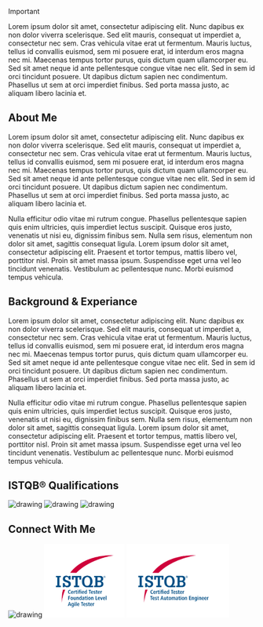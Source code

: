 <html lang="en">
  <head>
    <meta charset="utf-8">
    <meta name="viewport" content="width=device-width, initial-scale=1">
    <link href="https://cdn.jsdelivr.net/npm/bootstrap@5.3.3/dist/css/bootstrap.min.css" rel="stylesheet" integrity="sha384-QWTKZyjpPEjISv5WaRU9OFeRpok6YctnYmDr5pNlyT2bRjXh0JMhjY6hW+ALEwIH" crossorigin="anonymous">
  </head>
<body>

> [!IMPORTANT]  
> Lorem ipsum dolor sit amet, consectetur adipiscing elit. Nunc dapibus ex non dolor viverra scelerisque. Sed elit mauris, consequat ut imperdiet a, consectetur nec sem. Cras vehicula vitae erat ut fermentum. Mauris luctus, tellus id convallis euismod, sem mi posuere erat, id interdum eros magna nec mi. Maecenas tempus tortor purus, quis dictum quam ullamcorper eu. Sed sit amet neque id ante pellentesque congue vitae nec elit. Sed in sem id orci tincidunt posuere. Ut dapibus dictum sapien nec condimentum. Phasellus ut sem at orci imperdiet finibus. Sed porta massa justo, ac aliquam libero lacinia et.

## About Me
Lorem ipsum dolor sit amet, consectetur adipiscing elit. Nunc dapibus ex non dolor viverra scelerisque. Sed elit mauris, consequat ut imperdiet a, consectetur nec sem. Cras vehicula vitae erat ut fermentum. Mauris luctus, tellus id convallis euismod, sem mi posuere erat, id interdum eros magna nec mi. Maecenas tempus tortor purus, quis dictum quam ullamcorper eu. Sed sit amet neque id ante pellentesque congue vitae nec elit. Sed in sem id orci tincidunt posuere. Ut dapibus dictum sapien nec condimentum. Phasellus ut sem at orci imperdiet finibus. Sed porta massa justo, ac aliquam libero lacinia et.

Nulla efficitur odio vitae mi rutrum congue. Phasellus pellentesque sapien quis enim ultricies, quis imperdiet lectus suscipit. Quisque eros justo, venenatis ut nisi eu, dignissim finibus sem. Nulla sem risus, elementum non dolor sit amet, sagittis consequat ligula. Lorem ipsum dolor sit amet, consectetur adipiscing elit. Praesent et tortor tempus, mattis libero vel, porttitor nisl. Proin sit amet massa ipsum. Suspendisse eget urna vel leo tincidunt venenatis. Vestibulum ac pellentesque nunc. Morbi euismod tempus vehicula.

## Background & Experiance
Lorem ipsum dolor sit amet, consectetur adipiscing elit. Nunc dapibus ex non dolor viverra scelerisque. Sed elit mauris, consequat ut imperdiet a, consectetur nec sem. Cras vehicula vitae erat ut fermentum. Mauris luctus, tellus id convallis euismod, sem mi posuere erat, id interdum eros magna nec mi. Maecenas tempus tortor purus, quis dictum quam ullamcorper eu. Sed sit amet neque id ante pellentesque congue vitae nec elit. Sed in sem id orci tincidunt posuere. Ut dapibus dictum sapien nec condimentum. Phasellus ut sem at orci imperdiet finibus. Sed porta massa justo, ac aliquam libero lacinia et.

Nulla efficitur odio vitae mi rutrum congue. Phasellus pellentesque sapien quis enim ultricies, quis imperdiet lectus suscipit. Quisque eros justo, venenatis ut nisi eu, dignissim finibus sem. Nulla sem risus, elementum non dolor sit amet, sagittis consequat ligula. Lorem ipsum dolor sit amet, consectetur adipiscing elit. Praesent et tortor tempus, mattis libero vel, porttitor nisl. Proin sit amet massa ipsum. Suspendisse eget urna vel leo tincidunt venenatis. Vestibulum ac pellentesque nunc. Morbi euismod tempus vehicula.

## ISTQB® Qualifications
<p float="left">
  <img src="https://github.com/ThatQAGuy/ThatQAGuy/blob/main/Qualifications/Images/CTFL.png?raw=true" alt="drawing" height="150"/>
  <img src="https://github.com/ThatQAGuy/ThatQAGuy/blob/main/Qualifications/Images/CTFL-AT.png?raw=true" alt="drawing" height="150"/>
  <img src="https://github.com/ThatQAGuy/ThatQAGuy/blob/main/Qualifications/Images/CT-TAE.png?raw=true" alt="drawing" height="150"/>
</p>

## Connect With Me
<p float="left">
  <img src="https://raw.githubusercontent.com/ThatQAGuy/ThatQAGuy/b513341ca742a509eae7dcdfa790155e396fa4da/Connect/Images/LinkedIn_icon.svg" alt="drawing" height="150"/>
  <img src="https://github.com/MarkJamesKemp/MarkJamesKemp/blob/main/CTFL-AT.png?raw=true" alt="drawing" height="150"/>
  <img src="https://github.com/MarkJamesKemp/MarkJamesKemp/blob/main/CT-TAE.png?raw=true" alt="drawing" height="150"/>
</p>

</html>
